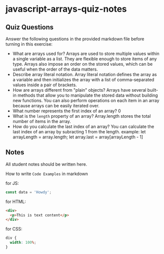 # javascript-arrays-quiz-notes

## Quiz Questions

Answer the following questions in the provided markdown file before turning in this exercise:

- What are arrays used for?
  Arrays are used to store multiple values within a single variable as a list. They are flexible enough to store items of any type. Arrays also impose an order on the stored values, which can be useful when the order of the data matters.
- Describe array literal notation.
  Array literal notation defines the array as a variable and then initializes the array with a list of comma-separated values inside a pair of brackets.
- How are arrays different from "plain" objects?
  Arrays have several built-in methods that allow you to manipulate the stored data without building new functions. You can also perform operations on each item in an array because arrays can be easily iterated over.
- What number represents the first index of an array?
  0
- What is the `length` property of an array?
  Array.length stores the total number of items in the array.
- How do you calculate the last index of an array?
  You can calculate the last index of an array by subracting 1 from the length. example:
  let arrayLength = array.length;
  let array.last = array[arrayLength - 1]

## Notes

All student notes should be written here.

How to write `Code Examples` in markdown

for JS:

```javascript
const data = 'Howdy';
```

for HTML:

```html
<div>
  <p>This is text content</p>
</div>
```

for CSS:

```css
div {
  width: 100%;
}
```
